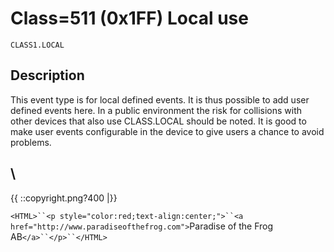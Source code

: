 # Class=511 (0x1FF) Local use

    CLASS1.LOCAL

## Description

This event type is for local defined events. It is thus possible to add user defined events here. In a public environment the risk for collisions with other devices that also use CLASS.LOCAL should be noted. It is good to make user events configurable in the device to give users a chance to avoid problems.


\\ 
----
{{  ::copyright.png?400  |}}

`<HTML>``<p style="color:red;text-align:center;">``<a href="http://www.paradiseofthefrog.com">`Paradise of the Frog AB`</a>``</p>``</HTML>`
